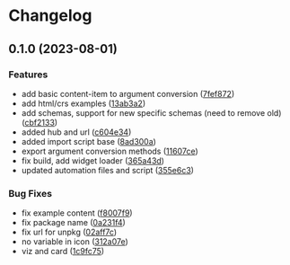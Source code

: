 # Changelog

## 0.1.0 (2023-08-01)


### Features

* add basic content-item to argument conversion ([7fef872](https://github.com/amplience/dc-integration-stylitics/commit/7fef87262e4949ac23c218e69ca624b7e6fbbe26))
* add html/crs examples ([13ab3a2](https://github.com/amplience/dc-integration-stylitics/commit/13ab3a248edeb2feba95d3f47f4d61d14890cf29))
* add schemas, support for new specific schemas (need to remove old) ([cbf2133](https://github.com/amplience/dc-integration-stylitics/commit/cbf213356c424a498f26bd45918f7179a46ebb46))
* added hub and url ([c604e34](https://github.com/amplience/dc-integration-stylitics/commit/c604e34acecc6698c913c573e1d846a9fb628230))
* added import script base ([8ad300a](https://github.com/amplience/dc-integration-stylitics/commit/8ad300a77368a0c07f9daca131e4f7c79c6de6e9))
* export argument conversion methods ([11607ce](https://github.com/amplience/dc-integration-stylitics/commit/11607ce208075a415250129bc59e22a60715195e))
* fix build, add widget loader ([365a43d](https://github.com/amplience/dc-integration-stylitics/commit/365a43dd8dd7a1c4b1565f546253f11be674f3a9))
* updated automation files and script ([355e6c3](https://github.com/amplience/dc-integration-stylitics/commit/355e6c34f2f02a7068eae6e27395ec52fa779150))


### Bug Fixes

* fix example content ([f8007f9](https://github.com/amplience/dc-integration-stylitics/commit/f8007f9bd01e48d55d4a9fc4158868fee9ec1667))
* fix package name ([0a231f4](https://github.com/amplience/dc-integration-stylitics/commit/0a231f45f29915a7b15df965993259c9d783b111))
* fix url for unpkg ([02aff7c](https://github.com/amplience/dc-integration-stylitics/commit/02aff7cf4b62c8d3a2a3ff4dd67c465109942c56))
* no variable in icon ([312a07e](https://github.com/amplience/dc-integration-stylitics/commit/312a07e2d2cebc2f30c6aa5a316211a57e88a4e5))
* viz and card ([1c9fc75](https://github.com/amplience/dc-integration-stylitics/commit/1c9fc75c4efd830f40830d0a18a72bc79ade41eb))
